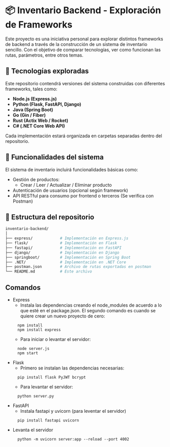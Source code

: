 # 📦 Inventario Backend - Exploración de Frameworks

Este proyecto es una iniciativa personal para explorar distintos frameworks de backend a través de la construcción de un sistema de inventario sencillo. Con el objetivo de comparar tecnologías, ver como funcionan las rutas, parámetros, entre otros temas.

## 🚀 Tecnologías exploradas

Este repositorio contendrá versiones del sistema construidas con diferentes frameworks, tales como:

- **Node.js (Express.js)**
- **Python (Flask, FastAPI, Django)**
- **Java (Spring Boot)**
- **Go (Gin / Fiber)**
- **Rust (Actix Web / Rocket)**
- **C# (.NET Core Web API)**

Cada implementación estará organizada en carpetas separadas dentro del repositorio.

## 🧾 Funcionalidades del sistema

El sistema de inventario incluirá funcionalidades básicas como:

- Gestión de productos:
  - Crear / Leer / Actualizar / Eliminar producto
- Autenticación de usuarios (opcional según framework)
- API RESTful para consumo por frontend o terceros (Se verifica con Postman)

## 📁 Estructura del repositorio

```bash
inventario-backend/
│
├── express/            # Implementación en Express.js
├── flask/              # Implementación en Flask
├── fastapi/            # Implementación en FastAPI
├── django/             # Implementación en Django
├── springboot/         # Implementación en Spring Boot
├── .NET/               # Implementación en .NET Core
├── postman.json        # Archivo de rutas exportadas en postman
└── README.md           # Este archivo
```

## Comandos

- Express
  - Instala las dependencias creando el node_modules de acuerdo a lo que esté en el package.json. El segundo comando es cuando se quiere crear un nuevo proyecto de cero:
  ```
    npm install
    npm install express
  ```
  - Para iniciar o levantar el servidor:
  ```
    node server.js
    npm start
  ```
- Flask
  - Primero se instalan las dependencias necesarias:
  ```
    pip install flask PyJWT bcrypt
  ```
  - Para levantar el servidor:
  ```
    python server.py
  ```
- FastAPI
  - Instala fastapi y uvicorn (para leventar el servidor)
  ```
    pip install fastapi uvicorn
  ```
- Levanta el servidor
  ```
    python -m uvicorn server:app --reload --port 4002
  ```